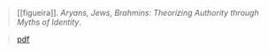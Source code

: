 > [[figueira]]. *Aryans, Jews, Brahmins: Theorizing Authority through Myths of Identity*. 

> [pdf](d-figueira2002b.pdf)